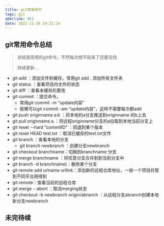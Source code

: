 ```yaml
---
title: git常用命令
tags: git
abbrlink: 953
date: 2022-11-28 19:21:24
---
```


## git常用命令总结

> 总结我常用的git命令，不然每次想不起来了还要去找
>
> 持续更新...

- git add ：添加文件到缓存，常用git add . 添加所有文件夹
- git status ：查看项目内文件的状态
- git diff ：查看未缓存的更改
- git commit ：提交命令，
  - 常用git commit -m “update内容”
  - 偷懒可以git commit -am “update内容”，这样不需要每次都add
- git push originname a:b ：将本地的a分支推送到originname 的b上去
- git pull originname a ：将远程originname分支的a拉取到本地当前分支上
- git reset --hard “commitID” ：回退到某个版本
- git reset HEAD test.txt ：取消已缓存的test.txt文件
- git branch ：查看本地的分支
  - git branch newbranch ：创建分支newbranch 
- git checkout branchname：切换到branchname 分支
- git merge branchname ：将任意分支合并到到当前分支中
- git branch -d branchname)：删除某个分支
- git remote add urlname urllink：添加新的远程仓库地址，一般一个项目托管到不同平台用得到
- git remote：查看当前的远程仓库
- git merge --abort ：取消merging状态
- git checkout -b newbranch origin/abranch ：从远程分支abranch创建本地新分支newbranch



## 未完待续